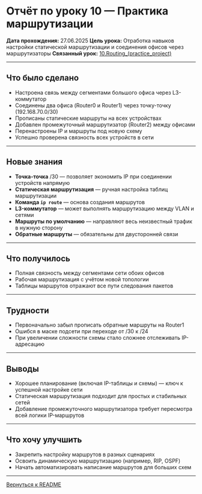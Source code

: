 # Отчёт по уроку 10 — Практика маршрутизации

**Дата прохождения:** 27.06.2025
**Цель урока:** Отработка навыков настройки статической маршрутизации и соединения офисов через маршрутизаторы
**Связанный урок:** [10.Routing_(practice_project)](../10.Routing_(practice_project)/README.md)

---

## Что было сделано

- Настроена связь между сегментами большого офиса через L3-коммутатор
- Соединены два офиса (Router0 и Router1) через точку-точку (192.168.70.0/30)
- Прописаны статические маршруты на всех устройствах
- Добавлен промежуточный маршрутизатор (Router2) между офисами
- Перенастроены IP и маршруты под новую схему
- Успешно проверена связность всех устройств в сети

---

## Новые знания

- **Точка-точка** /30 — позволяет экономить IP при соединении устройств напрямую
- **Статическая маршрутизация** — ручная настройка таблиц маршрутизации
- **Команда `ip route`** — основа создания маршрутов
- **L3-коммутатор** — может выполнять маршрутизацию между VLAN и сетями
- **Маршруты по умолчанию** — направляют весь неизвестный трафик в нужную сторону
- **Обратные маршруты** — обязательны для двусторонней связи

---

## Что получилось

- Полная связность между сегментами сети обоих офисов
- Рабочая маршрутизация с учётом новой топологии
- Таблицы маршрутов отражают все пути следования пакетов

---

## Трудности

- Первоначально забыл прописать обратные маршруты на Router1
- Ошибся в маске подсети при переходе от /30 к /24
- При увеличении сложности схемы стало сложнее отслеживать IP-адресацию

---

## Выводы

- Хорошее планирование (включая IP-таблицы и схемы) — ключ к успешной настройке сети
- Статическая маршрутизация подходит для простых и стабильных сетей
- Добавление промежуточного маршрутизатора требует пересмотра всей логики IP-маршрутов

---

## Что хочу улучшить

- Закрепить настройку маршрутов в разных сценариях
- Освоить динамическую маршрутизацию (например, RIP, OSPF)
- Начать автоматизировать написание маршрутов для больших схем

---

[Вернуться к README](./README.md)